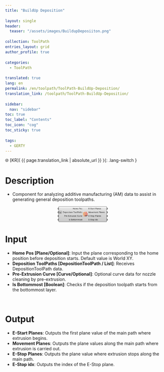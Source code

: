 ```yaml
---
title: "BuildUp Deposition"

layout: single
header:
  teaser: "/assets/images/BuildupDeposiiton.png"

collection: ToolPath
entries_layout: grid
author_profile: true

categories:
  - ToolPath

translated: true
lang: en
permalink: /en/toolpath/ToolPath-BuildUp-Deposition/
translation_link: /toolpath/ToolPath-BuildUp-Deposition/

sidebar:
  nav: "sidebar"
toc: true
toc_label: "Contents"
toc_icon: "cog"
toc_sticky: true

tags: 
  - GERTY
---
```


🌐 [KR]( {{ page.translation_link | absolute_url }} ){: .lang-switch }

# Description

* Component for analyzing additive manufacturing (AM) data to assist in generating general deposition toolpaths.

<p align="center">  <img src="/assets/images/BuildupDeposiiton.png" align="center" width="32%"></p>

# Input

* **Home Pos [Plane/Optional]**: Input the plane corresponding to the home position before deposition starts. Default value is World XY.
* **Deposition ToolPaths [DepositionToolPath / List]**: Receives DepositionToolPath data.
* **Pre-Extrusion Curve [Curve/Optional]**: Optional curve data for nozzle cleaning by pre-extrusion.
* **Is Bottommost [Boolean]**: Checks if the deposition toolpath starts from the bottommost layer.

<br>

# Output

* **E-Start Planes**: Outputs the first plane value of the main path where extrusion begins.
* **Movement Planes**: Outputs the plane values along the main path where extrusion is carried out.
* **E-Stop Planes**: Outputs the plane value where extrusion stops along the main path.
* **E-Stop idx**: Outputs the index of the E-Stop plane.